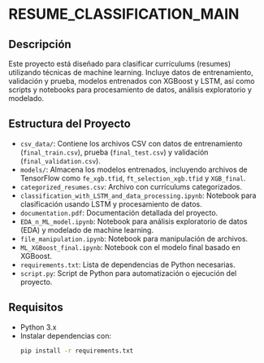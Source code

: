 # RESUME_CLASSIFICATION_MAIN

## Descripción
Este proyecto está diseñado para clasificar currículums (resumes) utilizando técnicas de machine learning. Incluye datos de entrenamiento, validación y prueba, modelos entrenados con XGBoost y LSTM, así como scripts y notebooks para procesamiento de datos, análisis exploratorio y modelado.

## Estructura del Proyecto
- `csv_data/`: Contiene los archivos CSV con datos de entrenamiento (`final_train.csv`), prueba (`final_test.csv`) y validación (`final_validation.csv`).
- `models/`: Almacena los modelos entrenados, incluyendo archivos de TensorFlow como `fe_xgb.tfid`, `ft_selection_xgb.tfid` y `XGB_final`.
- `categorized_resumes.csv`: Archivo con currículums categorizados.
- `classification_with_LSTM_and_data_processing.ipynb`: Notebook para clasificación usando LSTM y procesamiento de datos.
- `documentation.pdf`: Documentación detallada del proyecto.
- `EDA_n_ML_model.ipynb`: Notebook para análisis exploratorio de datos (EDA) y modelado de machine learning.
- `file_manipulation.ipynb`: Notebook para manipulación de archivos.
- `ML_XGBoost_final.ipynb`: Notebook con el modelo final basado en XGBoost.
- `requirements.txt`: Lista de dependencias de Python necesarias.
- `script.py`: Script de Python para automatización o ejecución del proyecto.

## Requisitos
- Python 3.x
- Instalar dependencias con:
  ```bash
  pip install -r requirements.txt       
